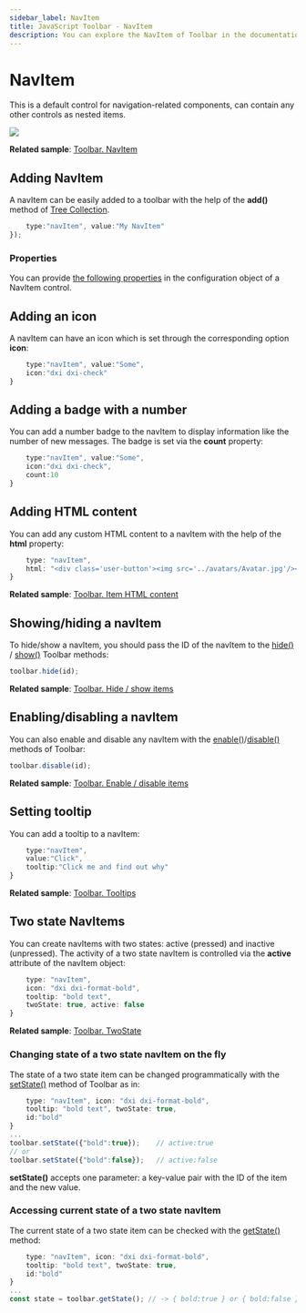 ```yaml
---
sidebar_label: NavItem
title: JavaScript Toolbar - NavItem 
description: You can explore the NavItem of Toolbar in the documentation of the DHTMLX JavaScript UI library. Browse developer guides and API reference, try out code examples and live demos, and download a free 30-day evaluation version of DHTMLX Suite.
---
```


# NavItem

This is a default control for navigation-related components, can contain any other controls as nested items. 

![](../assets/toolbar/navitem.png)

**Related sample**: [Toolbar. NavItem](https://snippet.dhtmlx.com/os48cj6x)

## Adding NavItem

A navItem can be easily added to a toolbar with the help of the **add()** method of [Tree Collection](tree_collection.md).

```javascript
    type:"navItem", value:"My NavItem"
});
```

### Properties

You can provide [the following properties](toolbar/api/api_navitem_properties.md) in the configuration object of a NavItem control.

## Adding an icon

A navItem can have an icon which is set through the corresponding option **icon**:

```javascript
    type:"navItem", value:"Some",
    icon:"dxi dxi-check"
}
```

## Adding a badge with a number

You can add a number badge to the navItem to display information like the number of new messages. The badge is set via the **count** property:

```javascript
    type:"navItem", value:"Some",
    icon:"dxi dxi-check",
    count:10
}
```

## Adding HTML content

You can add any custom HTML content to a navItem with the help of the **html** property:

```javascript
    type: "navItem",
    html: "<div class='user-button'><img src='../avatars/Avatar.jpg'/></div>",
}
```

**Related sample**: [Toolbar. Item HTML content](https://snippet.dhtmlx.com/5n2b8x84)

## Showing/hiding a navItem

To hide/show a navItem, you should pass the ID of the navItem to the [hide()](toolbar/api/toolbar_hide_method.md) / [show()](toolbar/api/toolbar_show_method.md) Toolbar methods:

```javascript
toolbar.hide(id);
```

**Related sample**: [Toolbar. Hide / show items](https://snippet.dhtmlx.com/cldp89u4)

## Enabling/disabling a navItem

You can also enable and disable any navItem with the [enable()](toolbar/api/toolbar_enable_method.md)/[disable()](toolbar/api/toolbar_disable_method.md) methods of Toolbar:

```javascript
toolbar.disable(id);
```

**Related sample**: [Toolbar. Enable / disable items](https://snippet.dhtmlx.com/ovblenaf)

## Setting tooltip

You can add a tooltip to a navItem:

```javascript
    type:"navItem", 
    value:"Click", 
    tooltip:"Click me and find out why"
}
```

**Related sample**: [Toolbar. Tooltips](https://snippet.dhtmlx.com/105levtd)

## Two state NavItems

You can create navItems with two states: active (pressed) and inactive (unpressed). The activity of a two state navItem is controlled via the **active** attribute of the navItem object:

```javascript
    type: "navItem",
    icon: "dxi dxi-format-bold",
    tooltip: "bold text",
    twoState: true, active: false
}
```

**Related sample**: [Toolbar. TwoState](https://snippet.dhtmlx.com/1pj4eqw0)

### Changing state of a two state navItem on the fly

The state of a two state item can be changed programmatically with the [setState()](toolbar/api/toolbar_setstate_method.md) method of Toolbar as in:

```javascript
    type: "navItem", icon: "dxi dxi-format-bold",
    tooltip: "bold text", twoState: true, 
	id:"bold"
}
...
toolbar.setState({"bold":true});    // active:true
// or
toolbar.setState({"bold":false});   // active:false
```

**setState()** accepts one parameter: a key-value pair with the ID of the item and the new value.

### Accessing current state of a two state navItem

The current state of a two state item can be checked with the [getState()](toolbar/api/toolbar_getstate_method.md) method:

```javascript
    type: "navItem", icon: "dxi dxi-format-bold",
    tooltip: "bold text", twoState: true, 
	id:"bold"
}
...
const state = toolbar.getState(); // -> { bold:true } or { bold:false }
```

